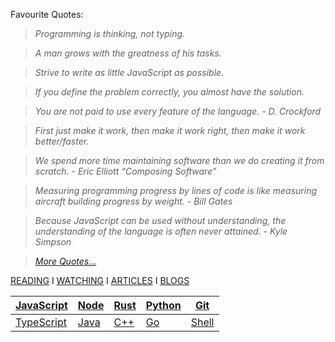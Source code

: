 Favourite Quotes:

> _Programming is thinking, not typing._

> _A man grows with the greatness of his tasks._

> _Strive to write as little JavaScript as possible._

> _If you define the problem correctly, you almost have the solution._

> _You are not paid to use every feature of the language. - D. Crockford_

> _First just make it work, then make it work right, then make it work better/faster._

> _We spend more time maintaining software than we do creating it from scratch. - Eric Elliott “Composing Software”_

> _Measuring programming progress by lines of code is like measuring aircraft building progress by weight. - Bill Gates_

> _Because JavaScript can be used without understanding, the understanding of the language is often never attained. - Kyle Simpson_

> _[More Quotes...](https://github.com/stepanenko/stepanenko/blob/master/quotes.md)_

[READING](https://github.com/stepanenko/stepanenko/blob/master/READING.md) I 
[WATCHING](https://github.com/stepanenko/stepanenko/blob/master/WATCHING.md) I 
[ARTICLES](https://github.com/stepanenko/stepanenko/blob/master/ARTICLES.md) I 
[BLOGS](https://github.com/stepanenko/stepanenko/blob/master/BLOGS.md)

[JavaScript](https://github.com/stepanenko/javascript-info) | [Node](https://github.com/stepanenko/nodejs-info) | [Rust](https://github.com/stepanenko/rust-info) | [Python](https://github.com/stepanenko/python-info) | [Git](https://github.com/stepanenko/git-info)
--- | --- | --- | --- | ---
[TypeScript](https://github.com/stepanenko/typescript-info) | [Java](https://github.com/stepanenko/java-info) | [C++](https://github.com/stepanenko/c-cpp-info) | [Go](https://github.com/stepanenko/go-info) | [Shell](https://github.com/stepanenko/bash-shell-info)

